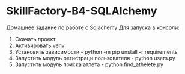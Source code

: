 # SkillFactory-B4-SQLAlchemy
Домашнее задание по работе с Sqlachemy
Для запуска в консоли:
1. Скачать проект
2. Активировать venv
3. Установить зависимости - python -m pip unstall -r requirements
4. Запустить модуль регистраци пользователя - python users.py
5. Запустить модуль поиска атлета - python find_athelete.py
